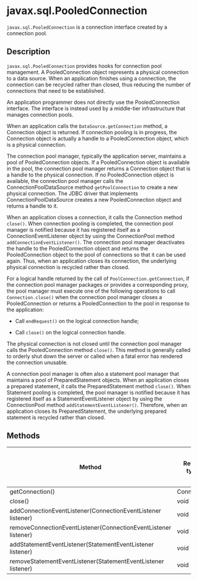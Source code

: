 # javax.sql.PooledConnection

`javax.sql.PooledConnection` is a connection interface created by a connection pool.

## Description

`javax.sql.PooledConnection` provides hooks for connection pool management. A PooledConnection object represents a physical connection to a data source. When an application finishes using a connection, the connection can be recycled rather than closed, thus reducing the number of connections that need to be established.

An application programmer does not directly use the PooledConnection interface. The interface is instead used by a middle-tier infrastructure that manages connection pools.

When an application calls the `DataSource.getConnection` method, a Connection object is returned. If connection pooling is in progress, the Connection object is actually a handle to a PooledConnection object, which is a physical connection.

The connection pool manager, typically the application server, maintains a pool of PooledConnection objects. If a PooledConnection object is available in the pool, the connection pool manager returns a Connection object that is a handle to the physical connection. If no PooledConnection object is available, the connection pool manager calls the ConnectionPoolDataSource method `getPoolConnection` to create a new physical connection. The JDBC driver that implements ConnectionPoolDataSource creates a new PooledConnection object and returns a handle to it.

When an application closes a connection, it calls the Connection method `close()`. When connection pooling is completed, the connection pool manager is notified because it has registered itself as a ConnectionEventListener object by using the ConnectionPool method `addConnectionEventListener()`. The connection pool manager deactivates the handle to the PooledConnection object and returns the PooledConnection object to the pool of connections so that it can be used again. Thus, when an application closes its connection, the underlying physical connection is recycled rather than closed.

For a logical handle returned by the call of `PoolConnection.getConnection`, if the connection pool manager packages or provides a corresponding proxy, the pool manager must execute one of the following operations to call `Connection.close()` when the connection pool manager closes a PooledConnection or returns a PooledConnection to the pool in response to the application:

* Call `endRequest()` on the logical connection handle;

* Call `close()` on the logical connection handle.


The physical connection is not closed until the connection pool manager calls the PooledConnection method `close()`. This method is generally called to orderly shut down the server or called when a fatal error has rendered the connection unusable.

A connection pool manager is often also a statement pool manager that maintains a pool of PreparedStatement objects. When an application closes a prepared statement, it calls the PreparedStatement method `close()`. When Statement pooling is completed, the pool manager is notified because it has registered itself as a StatementEventListener object by using the ConnectionPool method `addStatementEventListener()`. Therefore, when an application closes its PreparedStatement, the underlying prepared statement is recycled rather than closed.

## Methods


| Method | Return type | Whether JDBC 4 is supported in Oracle mode | Whether JDBC 4 is supported in MySQL mode |
|-----------------------------------------------------------------|------------|----------------------|-------------------|
| getConnection() | Connection | Yes | Yes |
| close() | void | Yes | Yes |
| addConnectionEventListener(ConnectionEventListener listener) | void | Yes | Yes |
| removeConnectionEventListener(ConnectionEventListener listener) | void | Yes | Yes |
| addStatementEventListener(StatementEventListener listener) | void | Yes | Yes |
| removeStatementEventListener(StatementEventListener listener) | void | Yes | Yes |


